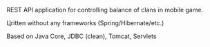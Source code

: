 REST API application for controlling balance of clans in mobile game.

Цritten without any frameworks (Spring/Hibernate/etc.)

Based on Java Core, JDBC (clean), Tomcat, Servlets
